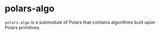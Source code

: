 # polars-algo

`polars-algo` is a submodule of Polars that contains algorithms built upon Polars primitives.
